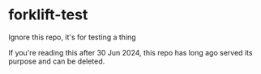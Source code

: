# forklift-test
Ignore this repo, it's for testing a thing

If you're reading this after 30 Jun 2024, this repo has long ago served its purpose and can be deleted.
